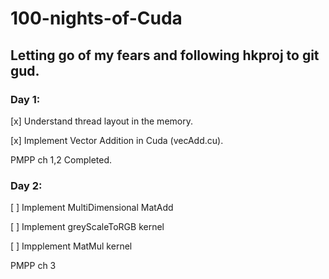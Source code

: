 # 100-nights-of-Cuda

## Letting go of my fears and following hkproj to git gud.

### Day 1:

[x] Understand thread layout in the memory.

[x] Implement Vector Addition in Cuda (vecAdd.cu).

PMPP ch 1,2 Completed.

### Day 2:
[ ] Implement MultiDimensional MatAdd

[ ] Implement greyScaleToRGB kernel

[ ] Impplement MatMul kernel

PMPP ch 3
